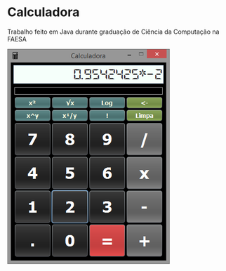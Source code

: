 # Calculadora
Trabalho feito em Java durante graduação de Ciência da Computação na FAESA

![ScreenShot](https://raw.githubusercontent.com/cleber-abreu/Calculadora/master/Screenshot.png)
